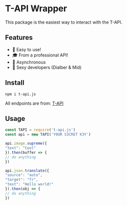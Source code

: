 # T-API Wrapper

This package is the easiest way to interact with the T-API.

## Features
- 🚀 Easy to use!
- 🎓 From a professional API!
- 🎇 Asynchronous
- 🎠 Sexy developers (Dialber & Mid)

## Install
```
npm i t-api.js
```
All endpoints are from: [T-API](https://apiv2.willz.repl.co)

## Usage
```js
const TAPI = require('t-api.js')
const api = new TAPI('Y0UR S3CRET K3Y')

api.image.supreme({
"text": "Cool"
}).then(buffer => {
// do anything
})

api.json.translate({
"source": "auto",
"target": "fr",
"text": "Hello world!"
}).then(obj => {
// do anything
})
```